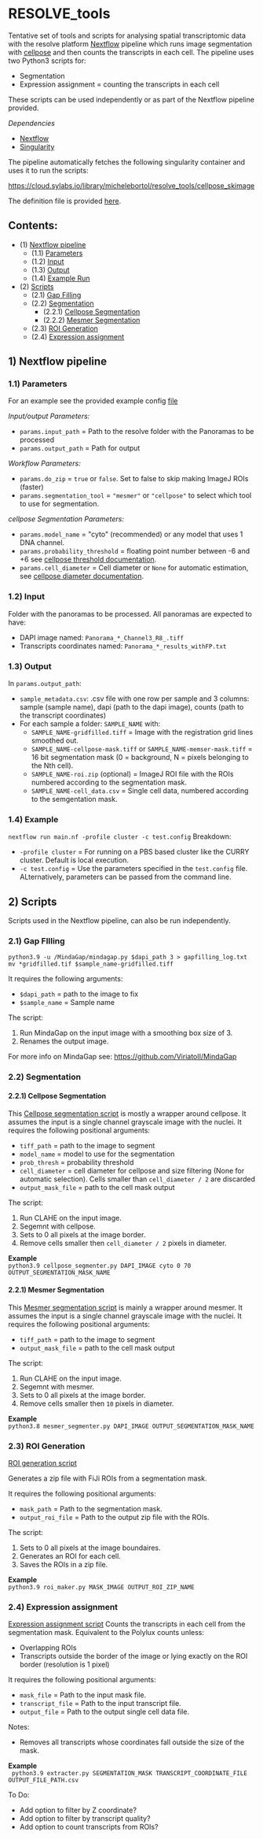 # RESOLVE_tools

Tentative set of tools and scripts for analysing spatial transcriptomic data with the resolve platform
[Nextflow](https://www.nextflow.io/) pipeline which runs image segmentation with [cellpose](https://github.com/MouseLand/cellpose) and then counts the transcripts in each cell. The pipeline uses two Python3 scripts for:
+ Segmentation
+ Expression assignment = counting the transcripts in each cell

These scripts can be used independently or as part of the Nextflow pipeline provided.

*Dependencies*
+ [Nextflow](https://www.nextflow.io/)
+ [Singularity](https://docs.sylabs.io/guides/latest/user-guide/) 

The pipeline automatically fetches the following singularity container and uses it to run the scripts:

https://cloud.sylabs.io/library/michelebortol/resolve_tools/cellpose_skimage

The definition file is provided [here](https://github.com/MicheleBortol/RESOLVE_tools/blob/main/singularity/cellpose.def).


## Contents:
+ (1) [Nextflow pipeline](##Pipeline)
	+ (1.1) [Parameters](###Parameters)
	+ (1.2) [Input](###Input)
	+ (1.3) [Output](###Output)
	+ (1.4) [Example Run](###Example)
+ (2) [Scripts](##Scripts)
	+ (2.1) [Gap Filling](###MindaGap)
	+ (2.2) [Segmentation](###Segmentation)
		+ (2.2.1) [Cellpose Segmentation](####cellpose)
		+ (2.2.2) [Mesmer Segmentation](####mesmer)
	+ (2.3) [ROI Generation](###roi_make)
	+ (2.4) [Expression assignment](###expression_assign)

## 1) Nextflow pipeline <a name="##Pipeline"></a>

### 1.1) Parameters <a name="##Parameters"></a>
For an example see the provided example config [file](https://github.com/MicheleBortol/RESOLVE_tools/blob/main/example.config)
    
*Input/output Parameters:*
+ `params.input_path` = Path to the resolve folder with the Panoramas to be processed
+ `params.output_path` = Path for output

*Workflow Parameters:*
+ `params.do_zip` =	`true` or `false`.  Set to false to skip making ImageJ ROIs (faster)
+ `params.segmentation_tool` = `"mesmer"` or `"cellpose"` to select which tool to use for segmentation.

*cellpose Segmentation Parameters:*
+ `params.model_name` = "cyto" (recommended) or any model that uses 1 DNA channel.
+ `params.probability_threshold` = floating point number between -6 and +6 see [cellpose threshold documentation](https://cellpose.readthedocs.io/en/latest/settings.html#mask-threshold).
+ `params.cell_diameter` = Cell diameter or `None` for automatic estimation, see [cellpose diameter documentation](https://cellpose.readthedocs.io/en/latest/settings.html#diameter).

### 1.2) Input <a name="##Input"></a>
Folder with the panoramas to be processed. All panoramas are expected to have:
+ DAPI image named: `Panorama_*_Channel3_R8_.tiff`
+ Transcripts coordinates named: `Panorama_*_results_withFP.txt`
    
### 1.3) Output <a name="##Output"></a>
In `params.output_path`: 
+ `sample_metadata.csv`: .csv file with one row per sample and 3 columns: sample (sample name), dapi (path to the dapi image), counts (path to the transcript coordinates)
+ For each sample a folder: `SAMPLE_NAME` with: 
	+ `SAMPLE_NAME-gridfilled.tiff` = Image with the registration grid lines smoothed out. 
	+ `SAMPLE_NAME-cellpose-mask.tiff` or `SAMPLE_NAME-memser-mask.tiff` = 16 bit segmentation mask (0 = background, N = pixels belonging to the Nth cell).
	+ `SAMPLE_NAME-roi.zip` (optional) = ImageJ ROI file with the ROIs numbered according to the segmentation mask.
	+ `SAMPLE_NAME-cell_data.csv` = Single cell data, numbered according to the semgentation mask.

### 1.4) Example <a name="##Example"></a>
`nextflow run main.nf -profile cluster -c test.config`
Breakdown:
+ `-profile cluster` = For running on a PBS based cluster like the CURRY cluster. Default is local execution.
+ `-c test.config` = Use the parameters specified in the `test.config` file. ALternatively, parameters can be passed from the command line.


## 2) Scripts <a name="#Scripts"></a>
Scripts used in the Nextflow pipeline, can also be run independently.

### 2.1) Gap FIlling <a name="##MindaGap"></a>

```
python3.9 -u /MindaGap/mindagap.py $dapi_path 3 > gapfilling_log.txt
mv *gridfilled.tif $sample_name-gridfilled.tiff                
```

It requires the following arguments:
+ `$dapi_path` = path to the image to fix
+ `$sample_name` = Sample name	

The script:
1) Run MindaGap on the input image with a smoothing box size of 3.
2) Renames the output image.

For more info on MindaGap see:
https://github.com/ViriatoII/MindaGap

### 2.2) Segmentation <a name="##Segmentation"></a>

#### 2.2.1) Cellpose Segmentation <a name="###cellpose"></a>
This [Cellpose segmentation script](https://github.com/MicheleBortol/RESOLVE_tools/blob/main/bin/cellpose_segmenter.py) is mostly a wrapper around cellpose. It assumes the input is a single channel grayscale image with the nuclei. It requires the following positional arguments:
+ `tiff_path` = path to the image to segment
+ `model_name` = model to use for the segmentation			
+ `prob_thresh` = probability threshold
+ `cell_diameter` = cell diameter for cellpose and size filtering (None for automatic selection). Cells smaller than `cell_diameter / 2` are discarded
+ `output_mask_file` = path to the cell mask output

The script:
1) Run CLAHE on the input image.
2) Segemnt with cellpose.
3) Sets to 0 all pixels at the image border.
4) Remove cells smaller then `cell_diameter / 2` pixels in diameter.

**Example**  
`python3.9 cellpose_segmenter.py DAPI_IMAGE cyto 0 70 OUTPUT_SEGMENTATION_MASK_NAME`

#### 2.2.1) Mesmer Segmentation <a name="###cellpose"></a>
This [Mesmer segmentation script](https://github.com/MicheleBortol/RESOLVE_tools/blob/main/bin/mesmer_segmenter.py) is mainly a wrapper around mesmer. It assumes the input is a single channel grayscale image with the nuclei. It requires the following positional arguments:
+ `tiff_path` = path to the image to segment
+ `output_mask_file` = path to the cell mask output

The script:
1) Run CLAHE on the input image.
2) Segemnt with mesmer.
3) Sets to 0 all pixels at the image border.
4) Remove cells smaller then `10` pixels in diameter.

**Example**  
`python3.8 mesmer_segmenter.py DAPI_IMAGE OUTPUT_SEGMENTATION_MASK_NAME`

### 2.3) ROI Generation <a name="##roi_make"></a>
[ROI generation script](https://github.com/MicheleBortol/RESOLVE_tools/blob/main/bin/roi_maker.py)

Generates a zip file with FiJi ROIs from a segmentation mask.

It requires the following positional arguments:
+ `mask_path` = Path to the segmentation mask.
+ `output_roi_file` = Path to the output zip file with the ROIs.       

The script:
1) Sets to 0 all pixels at the image boundaires.
2) Generates an ROI for each cell.
3) Saves the ROIs in a zip file.

**Example**  
`python3.9 roi_maker.py MASK_IMAGE OUTPUT_ROI_ZIP_NAME`

### 2.4) Expression assignment <a name="##expression_assign"></a>
[Expression assignment script](https://github.com/MicheleBortol/RESOLVE_tools/blob/main/bin/segmenter.py)
Counts the transcripts in each cell from the segmentation mask. Equivalent to the Polylux counts unless:
+ Overlapping ROIs
+ Transcripts outside the border of the image or lying exactly on the ROI border (resolution is 1 pixel)  

It requires the following positional arguments:
+ `mask_file` = Path to the input mask file.
+ `transcript_file` = Path to the input transcript file.
+ `output_file` = Path to the output single cell data file.  

Notes:  
+ Removes all transcripts whose coordinates fall outside the size of the mask.

**Example**  
` python3.9 extracter.py SEGMENTATION_MASK TRANSCRIPT_COORDINATE_FILE OUTPUT_FILE_PATH.csv`

To Do:
+ Add option to filter by Z coordinate?
+ Add option to filter by transcript quality?
+ Add option to count transcripts from ROIs? 


